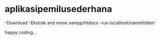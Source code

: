 # aplikasipemilusederhana
-Download
-Ekstrak and move xampp/htdocs
-run localhost/namefolder/

happy coding...
